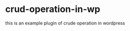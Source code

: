 crud-operation-in-wp
====================

this is an example plugin  of crude operation in wordpress
